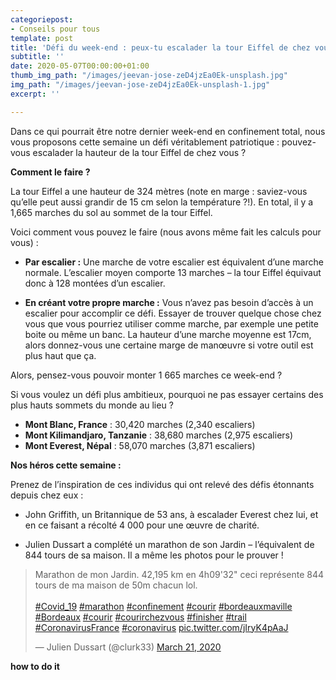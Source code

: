 ```yaml
---
categoriepost:
- Conseils pour tous
template: post
title: 'Défi du week-end : peux-tu escalader la tour Eiffel de chez vous ?'
subtitle: ''
date: 2020-05-07T00:00:00+01:00
thumb_img_path: "/images/jeevan-jose-zeD4jzEa0Ek-unsplash.jpg"
img_path: "/images/jeevan-jose-zeD4jzEa0Ek-unsplash-1.jpg"
excerpt: ''

---
```

Dans ce qui pourrait être notre dernier week-end en confinement total, nous vous proposons cette semaine un défi véritablement patriotique : pouvez-vous escalader la hauteur de la tour Eiffel de chez vous ?

**Comment le faire ?**

La tour Eiffel a une hauteur de 324 mètres (note en marge : saviez-vous qu’elle peut aussi grandir de 15 cm selon la température ?!). En total, il y a 1,665 marches du sol au sommet de la tour Eiffel.

Voici comment vous pouvez le faire (nous avons même fait les calculs pour vous) :

* **Par escalier :** Une marche de votre escalier est équivalent d’une marche normale. L’escalier moyen comporte 13 marches – la tour Eiffel équivaut donc à 128 montées d’un escalier.


* **En créant votre propre marche :** Vous n’avez pas besoin d’accès à un escalier pour accomplir ce défi. Essayer de trouver quelque chose chez vous que vous pourriez utiliser comme marche, par exemple une petite boite ou même un banc. La hauteur d’une marche moyenne est 17cm, alors donnez-vous une certaine marge de manœuvre si votre outil est plus haut que ça.

Alors, pensez-vous pouvoir monter 1 665 marches ce week-end ?

Si vous voulez un défi plus ambitieux, pourquoi ne pas essayer certains des plus hauts sommets du monde au lieu ?

* **Mont Blanc, France** : 30,420 marches (2,340 escaliers)
* **Mont Kilimandjaro, Tanzanie** : 38,680 marches (2,975 escaliers)
* **Mont Everest, Népal** : 58,070 marches (3,871 escaliers)

**Nos héros cette semaine :**

Prenez de l’inspiration de ces individus qui ont relevé des défis étonnants depuis chez eux :

* John Griffith, un Britannique de 53 ans, à escalader Everest chez lui, et en ce faisant a récolté 4 000 pour une œuvre de charité.


* Julien Dussart a complété un marathon de son Jardin – l’équivalent de 844 tours de sa maison. Il a même les photos pour le prouver !

<blockquote class="twitter-tweet"><p lang="fr" dir="ltr">Marathon de mon Jardin. 42,195 km en 4h09'32" ceci représente 844 tours de ma maison de 50m chacun lol. <br><br> <a href="https://twitter.com/hashtag/Covid_19?src=hash&ref_src=twsrc%5Etfw">#Covid_19</a> <a href="https://twitter.com/hashtag/marathon?src=hash&ref_src=twsrc%5Etfw">#marathon</a> <a href="https://twitter.com/hashtag/confinement?src=hash&ref_src=twsrc%5Etfw">#confinement</a> <a href="https://twitter.com/hashtag/courir?src=hash&ref_src=twsrc%5Etfw">#courir</a> <a href="https://twitter.com/hashtag/bordeauxmaville?src=hash&ref_src=twsrc%5Etfw">#bordeauxmaville</a> <a href="https://twitter.com/hashtag/Bordeaux?src=hash&ref_src=twsrc%5Etfw">#Bordeaux</a> <a href="https://twitter.com/hashtag/courir?src=hash&ref_src=twsrc%5Etfw">#courir</a> <a href="https://twitter.com/hashtag/courirchezvous?src=hash&ref_src=twsrc%5Etfw">#courirchezvous</a> <a href="https://twitter.com/hashtag/finisher?src=hash&ref_src=twsrc%5Etfw">#finisher</a> <a href="https://twitter.com/hashtag/trail?src=hash&ref_src=twsrc%5Etfw">#trail</a> <a href="https://twitter.com/hashtag/CoronavirusFrance?src=hash&ref_src=twsrc%5Etfw">#CoronavirusFrance</a> <a href="https://twitter.com/hashtag/coronavirus?src=hash&ref_src=twsrc%5Etfw">#coronavirus</a> <a href="https://t.co/jIryK4pAaJ">pic.twitter.com/jIryK4pAaJ</a></p>— Julien Dussart (@clurk33) <a href="https://twitter.com/clurk33/status/1241387180452458497?ref_src=twsrc%5Etfw">March 21, 2020</a></blockquote> <script async src="https://platform.twitter.com/widgets.js" charset="utf-8"></script>

**how to do it**